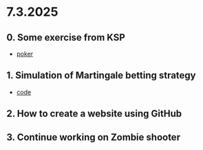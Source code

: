# 7.3.2025

## 0. Some exercise from KSP

- [poker](https://ksp.mff.cuni.cz/z/ulohy/37/zadani4.html#:~:text=37%2DZ4%2D2%20Poker%20(10%20bod%C5%AF))

## 1. Simulation of Martingale betting strategy

- [code](../25_02_28/2MartingaleBetting/martingale.py)

## 2. How to create a website using GitHub


## 3. Continue working on Zombie shooter